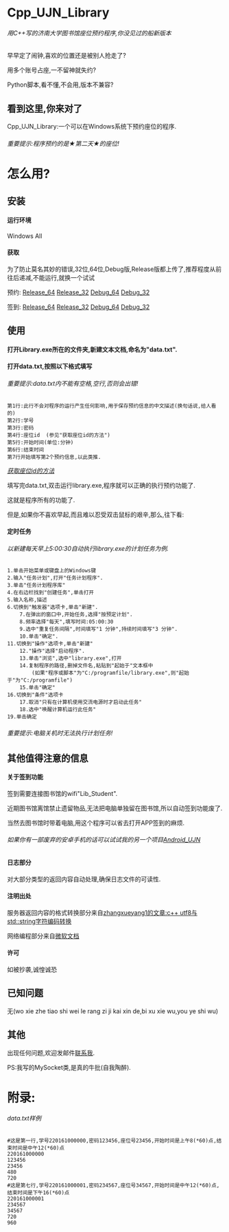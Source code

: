 # Cpp_UJN_Library
###### _用C++写的济南大学图书馆座位预约程序,你没见过的船新版本_


早早定了闹钟,喜欢的位置还是被别人抢走了?

用多个账号占座,一不留神就失约?

Python脚本,看不懂,不会用,版本不兼容?
## 看到这里,你来对了
Cpp_UJN_Library:一个可以在Windows系统下预约座位的程序.
###### 重要提示:程序预约的是★第二天★的座位!
# 怎么用?
## 安装
#### 运行环境
Windows All
#### 获取
为了防止莫名其妙的错误,32位,64位,Debug版,Release版都上传了,推荐程度从前往后递减,不能运行,就换一个试试

预约: [Release_64](https://github.com/cym2018/Cpp_UJN_Library/raw/master/File/Library_Release_X64.exe) [Release_32](https://github.com/cym2018/Cpp_UJN_Library/raw/master/File/Library_Release_X32.exe) [Debug_64](https://github.com/cym2018/Cpp_UJN_Library/raw/master/File/Library_Debug_X64.exe) [Debug_32](https://github.com/cym2018/Cpp_UJN_Library/raw/master/File/Library_Debug_X32.exe) 

签到: [Release_64](https://github.com/cym2018/Cpp_UJN_Library/raw/master/File/Checkin_Release_X64.exe) [Release_32](https://github.com/cym2018/Cpp_UJN_Library/raw/master/File/Checkin_Release_X32.exe) [Debug_64](https://github.com/cym2018/Cpp_UJN_Library/raw/master/File/Checkin_Debug_X64.exe) [Debug_32](https://github.com/cym2018/Cpp_UJN_Library/raw/master/File/Checkin_Debug_X32.exe) 
## 使用
#### 打开Library.exe所在的文件夹,新建文本文档,命名为"data.txt".
#### 打开data.txt,按照以下格式填写
###### 重要提示:data.txt内不能有空格,空行,否则会出错!
```
第1行:此行不会对程序的运行产生任何影响,用于保存预约信息的中文描述(换句话说,给人看的)
第2行:学号
第3行:密码
第4行:座位id  (参见"获取座位id的方法")
第5行:开始时间(单位:分钟)
第6行:结束时间
第7行开始填写第2个预约信息,以此类推.
```
[_获取座位id的方法_](http://www.cym2019.xyz/library.jsp)

填写完data.txt,双击运行library.exe,程序就可以正确的执行预约功能了.

这就是程序所有的功能了.

但是,如果你不喜欢早起,而且难以忍受双击鼠标的艰辛,那么,往下看:
#### 定时任务
###### 以新建每天早上5:00:30自动执行library.exe的计划任务为例.
```
1.单击开始菜单或键盘上的Windows键
2.输入"任务计划",打开"任务计划程序".
3.单击"任务计划程序库"
4.在右边栏找到"创建任务",单击打开
5.输入名称,描述
6.切换到"触发器"选项卡,单击"新建".
	7.在弹出的窗口中,开始任务,选择"按预定计划".
	8.频率选择"每天",填写时间:05:00:30
	9.选中"重复任务间隔",时间填写"1 分钟",持续时间填写"3 分钟".
	10.单击"确定".
11.切换到"操作"选项卡,单击"新建"
	12."操作"选择"启动程序".
	13.单击"浏览",选中"library.exe",打开
	14.复制程序的路径,删掉文件名,粘贴到"起始于"文本框中
		(如果"程序或脚本"为"C:/programfile/library.exe",则"起始于"为"C:/programfile")
	15.单击"确定"
16.切换到"条件"选项卡
	17.取消"只有在计算机使用交流电源时才启动此任务"
	18.选中"唤醒计算机运行此任务"
19.单击确定
```
###### 重要提示:电脑关机时无法执行计划任务!
## 其他值得注意的信息
#### 关于签到功能
签到需要连接图书馆的wifi"Lib_Student".

近期图书馆离馆禁止遗留物品,无法把电脑单独留在图书馆,所以自动签到功能废了.

当然去图书馆时带着电脑,用这个程序可以省去打开APP签到的麻烦.
###### 如果你有一部废弃的安卓手机的话可以试试我的另一个项目[Android_UJN](https://github.com/cym2018/Android_UJN)
#### 日志部分
对大部分类型的返回内容自动处理,确保日志文件的可读性.
#### 注明出处
服务器返回内容的格式转换部分来自[zhangxueyang1的文章:c++ utf8与std::string字符编码转换](https://blog.csdn.net/zhangxueyang1/article/details/54178195)

网络编程部分来自[微软文档](https://docs.microsoft.com/zh-cn/windows/desktop/WinSock/windows-sockets-start-page-2)
#### 许可
如被抄袭,诚惶诚恐
## 已知问题
无(wo xie zhe tiao shi wei le rang zi ji kai xin de,bi xu xie wu,you ye shi wu)
## 其他
出现任何问题,欢迎发邮件[联系我](cym2018.xyz@qq.com).

PS:我写的MySocket类,是真的牛批(自我陶醉).
# 附录:
###### data.txt样例
```
#这是第一行,学号220161000000,密码123456,座位号23456,开始时间是上午8(*60)点,结束时间是中午12(*60)点
220161000000
123456
23456
480
720
#这是第七行,学号220161000001,密码234567,座位号34567,开始时间是中午12(*60)点,结束时间是下午16(*60)点
220161000001
234567
34567
720
960
```

